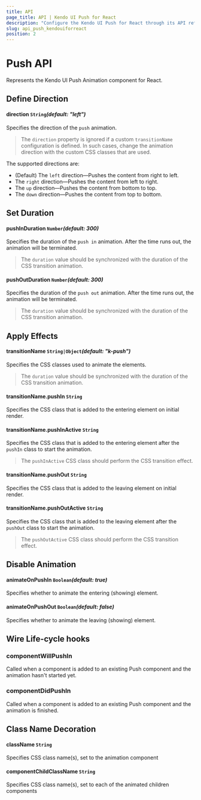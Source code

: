```yaml
---
title: API
page_title: API | Kendo UI Push for React
description: "Configure the Kendo UI Push for React through its API reference."
slug: api_push_kendouiforreact
position: 2
---
```


# Push API

Represents the Kendo UI Push Animation component for React.

## Define Direction

#### direction `String`*(default: "left")*

Specifies the direction of the `push` animation.

> The `direction` property is ignored if a custom `transitionName` configuration is defined. In such cases, change the animation direction with the custom CSS classes that are used.

The supported directions are:
- (Default) The `left` direction&mdash;Pushes the content from right to left.
- The `right` direction&mdash;Pushes the content from left to right.
- The `up` direction&mdash;Pushes the content from bottom to top.
- The `down` direction&mdash;Pushes the content from top to bottom.

## Set Duration

#### pushInDuration `Number`*(default: 300)*

Specifies the duration of the `push in` animation. After the time runs out, the animation will be terminated.

> The `duration` value should be synchronized with the duration of the CSS transition animation.

#### pushOutDuration `Number`*(default: 300)*

Specifies the duration of the `push out` animation. After the time runs out, the animation will be terminated.

> The `duration` value should be synchronized with the duration of the CSS transition animation.

## Apply Effects

#### transitionName `String|Object`*(default: "k-push")*

Specifies the CSS classes used to animate the elements.

> The `duration` value should be synchronized with the duration of the CSS transition animation.

#### transitionName.pushIn `String`

Specifies the CSS class that is added to the entering element on initial render.

#### transitionName.pushInActive `String`

Specifies the CSS class that is added to the entering element after the `pushIn` class to start the animation.

> The `pushInActive` CSS class should perform the CSS transition effect.

#### transitionName.pushOut `String`

Specifies the CSS class that is added to the leaving element on initial render.

#### transitionName.pushOutActive `String`

Specifies the CSS class that is added to the leaving element after the `pushOut` class to start the animation.

> The `pushOutActive` CSS class should perform the CSS transition effect.

## Disable Animation

#### animateOnPushIn `Boolean`*(default: true)*

Specifies whether to animate the entering (showing) element.

#### animateOnPushOut `Boolean`*(default: false)*

Specifies whether to animate the leaving (showing) element.

## Wire Life-cycle hooks

### componentWillPushIn

Called when a component is added to an existing Push component and the animation hasn't started yet.

### componentDidPushIn

Called when a component is added to an existing Push component and the animation is finished.

## Class Name Decoration

#### className `String`

Specifies CSS class name(s), set to the animation component

#### componentChildClassName `String`

Specifies CSS class name(s), set to each of the animated children components
